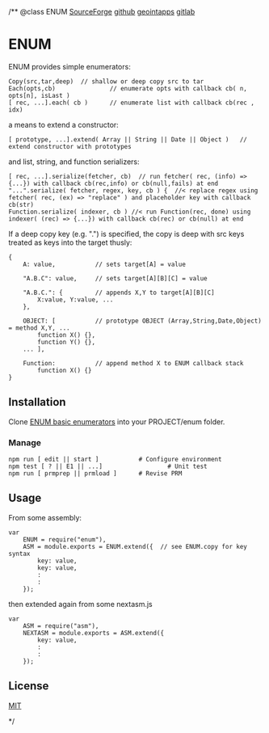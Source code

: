 /**
@class ENUM 
	[SourceForge](https://sourceforge.net) 
	[github](https://github.com/acmesds/enum.git) 
	[geointapps](https://git.geointapps.org/acmesds/enum)
	[gitlab](https://gitlab.weat.nga.ic.gov/acmesds/enum.git)
	
# ENUM

ENUM provides simple enumerators:

	Copy(src,tar,deep)  // shallow or deep copy src to tar 
	Each(opts,cb) 				// enumerate opts with callback cb( n, opts[n], isLast )
	[ rec, ...].each( cb )		// enumerate list with callback cb(rec , idx)
	
a means to extend a constructor:

 	[ prototype, ...].extend( Array || String || Date || Object ) 	// extend constructor with prototypes
	
and list, string, and function serializers:

	[ rec, ...].serialize(fetcher, cb)  // run fetcher( rec, (info) => {...}) with callback cb(rec,info) or cb(null,fails) at end
	"...".serialize( fetcher, regex, key, cb ) {  //< replace regex using fetcher( rec, (ex) => "replace" ) and placeholder key with callback cb(str)
	Function.serialize( indexer, cb ) //< run Function(rec, done) using indexer( (rec) => {...}) with callback cb(rec) or cb(null) at end 
	
If a deep copy key (e.g. ".") is specified, the copy is deep with src keys treated as keys 
into the target thusly:

	{
		A: value,			// sets target[A] = value

		"A.B.C": value, 	// sets target[A][B][C] = value

		"A.B.C.": {			// appends X,Y to target[A][B][C]
			X:value, Y:value, ...
		},	

		OBJECT: [ 			// prototype OBJECT (Array,String,Date,Object) = method X,Y, ...
			function X() {}, 
			function Y() {}, 
		... ],

		Function: 			// append method X to ENUM callback stack
			function X() {}
	}

## Installation

Clone [ENUM basic enumerators](https://github.com/acmesds/enum) into your PROJECT/enum folder.  

### Manage 

	npm run [ edit || start ]			# Configure environment
	npm test [ ? || E1 || ...]					# Unit test
	npm run [ prmprep || prmload ]		# Revise PRM

## Usage

From some assembly:

	var
		ENUM = require("enum"),
		ASM = module.exports = ENUM.extend({  // see ENUM.copy for key syntax
			key: value,
			key: value,
			:
			:
		});
		
then extended again from some nextasm.js

	var 
		ASM = require("asm"),
		NEXTASM = module.exports = ASM.extend({
			key: value,
			:
			:
		});

## License

[MIT](LICENSE)

*/